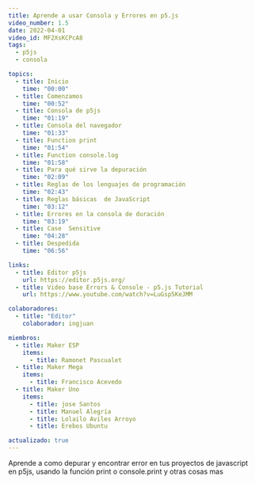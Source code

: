 ```yaml
---
title: Aprende a usar Consola y Errores en p5.js
video_number: 1.5
date: 2022-04-01
video_id: MF2XsKCPcA8
tags:
  - p5js
  - consola

topics:
  - title: Inicio
    time: "00:00"
  - title: Comenzamos
    time: "00:52"
  - title: Consola de p5js
    time: "01:19"
  - title: Consola del navegador
    time: "01:33"
  - title: Function print
    time: "01:54"
  - title: Function console.log
    time: "01:58"
  - title: Para qué sirve la depuración
    time: "02:09"
  - title: Reglas de los lenguajes de programación
    time: "02:43"
  - title: Reglas básicas  de JavaScript
    time: "03:12"
  - title: Errores en la consola de duración
    time: "03:19"
  - title: Case  Sensitive
    time: "04:28"
  - title: Despedida
    time: "06:56"

links:
  - title: Editor p5js
    url: https://editor.p5js.org/
  - title: Video base Errors & Console - p5.js Tutorial
    url: https://www.youtube.com/watch?v=LuGsp5KeJMM

colaboradores:
  - title: "Editor"
    colaborador: ingjuan

miembros:
  - title: Maker ESP
    items:
      - title: Ramonet Pascualet
  - title: Maker Mega
    items:
      - title: Francisco Acevedo
  - title: Maker Uno
    items:
      - title: jose Santos
      - title: Manuel Alegría
      - title: Lolailo Aviles Arroyo
      - title: Erebos Ubuntu

actualizado: true
---
```


Aprende a como depurar y encontrar error en tus proyectos de javascript en p5js, usando la función print o console.print y otras cosas mas
